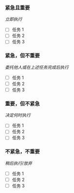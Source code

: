 ### 紧急且重要
*立即执行*
- [ ] 任务 1
- [ ] 任务 2
- [ ] 任务 3
### 紧急，但不重要
*委托他人或在上述任务完成后执行*
- [ ] 任务 1
- [ ] 任务 2
- [ ] 任务 3
### 重要，但不紧急
*决定何时执行*
- [ ] 任务 1
- [ ] 任务 2
- [ ] 任务 3
### 不紧急，不重要
*稍后执行/放弃*
- [ ] 任务 1
- [ ] 任务 2
- [ ] 任务 3
